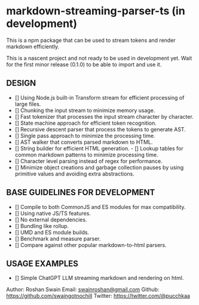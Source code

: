 # markdown-streaming-parser-ts (in development)

This is a npm package that can be used to stream tokens and render markdown efficiently.

This is a nascent project and not ready to be used in development yet. Wait for the first minor release (0.1.0) to be able to import and use it.

## DESIGN

- [] Using Node.js built-in Transform stream for efficient processing of large files.
- [] Chunking the input stream to minimize memory usage.
- [] Fast tokenizer that processes the input stream character by character.
- [] State machine approach for efficient token recognition.
- [] Recursive descent parser that process the tokens to generate AST.
- [] Single pass approach to minimize the processing time.
- [] AST walker that converts parsed markdown to HTML.
- [] String builder for efficient HTML generation. - [] Lookup tables for common markdown patterns to minimize processing time.
- [] Character level parsing instead of regex for performance.
- [] Minimize object creations and garbage collection pauses by using primitive values and avoiding extra abstractions.

## BASE GUIDELINES FOR DEVELOPMENT

- [] Compile to both CommonJS and ES modules for max compatibility.
- [] Using native JS/TS features.
- [] No external dependencies.
- [] Bundling like rollup.
- [] UMD and ES module builds.
- [] Benchmark and measure parser.
- [] Compare against other popular markdown-to-html parsers.

## USAGE EXAMPLES

- [] Simple ChatGPT LLM streaming markdown and rendering on html.

Author:
Roshan Swain
Email: swainroshan@gmail.com
Github: https://github.com/swaingotnochill
Twitter: https://twitter.com/@pucchkaa
